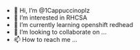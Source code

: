 - 👋 Hi, I’m @1Cappuccinoplz
- 👀 I’m interested in RHCSA
- 🌱 I’m currently learning openshift redhead
- 💞️ I’m looking to collaborate on ...
- 📫 How to reach me ...

<!---
1Cappuccinoplz/1Cappuccinoplz is a ✨ special ✨ repository because its `README.md` (this file) appears on your GitHub profile.
You can click the Preview link to take a look at your changes.
--->
